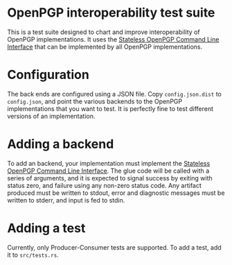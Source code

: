 # OpenPGP interoperability test suite

This is a test suite designed to chart and improve interoperability of
OpenPGP implementations.  It uses the [Stateless OpenPGP Command Line
Interface] that can be implemented by all OpenPGP implementations.

  [Stateless OpenPGP Command Line Interface]: https://tools.ietf.org/html/draft-dkg-openpgp-stateless-cli-02">

# Configuration

The back ends are configured using a JSON file.  Copy
`config.json.dist` to `config.json`, and point the various backends to
the OpenPGP implementations that you want to test.  It is perfectly
fine to test different versions of an implementation.

# Adding a backend

To add an backend, your implementation must implement the [Stateless
OpenPGP Command Line Interface].  The glue code will be called with a
series of arguments, and it is expected to signal success by exiting
with status zero, and failure using any non-zero status code.  Any
artifact produced must be written to stdout, error and diagnostic
messages must be written to stderr, and input is fed to stdin.

# Adding a test

Currently, only Producer-Consumer tests are supported.  To add a test,
add it to `src/tests.rs`.
